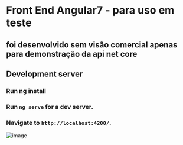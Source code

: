 # Front End Angular7 - para uso em teste
## foi desenvolvido sem visão comercial apenas para demonstração da api net core 
## Development server
### Run ng install
### Run `ng serve` for a dev server. 
### Navigate to `http://localhost:4200/`. 


![image](https://user-images.githubusercontent.com/7913583/72580569-48d24100-38bb-11ea-9a4a-f2df9aad5019.png)
